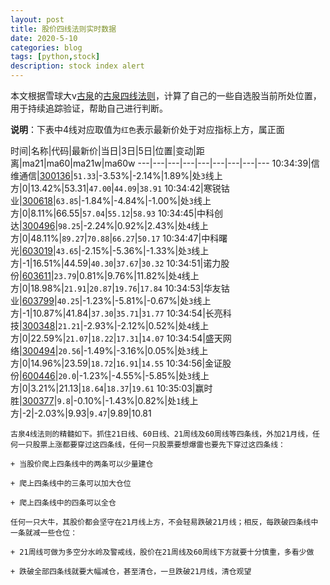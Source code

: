 ```yaml
---
layout: post
title: 股价四线法则实时数据
date: 2020-5-10
categories: blog
tags: [python,stock]
description: stock index alert
---
```



本文根据雪球大v[古泉](https://xueqiu.com/u/7148646888)的[古泉四线法则](https://xueqiu.com/7148646888/130498192)，计算了自己的一些自选股当前所处位置，用于持续追踪验证，帮助自己进行判断。

**说明**：下表中4线对应取值为`红色`表示最新价处于对应指标上方，属正面

时间|名称|代码|最新价|当日|3日|5日|位置|变动|距离|ma21|ma60|ma21w|ma60w
---|---|---|---|---|---|---|---|---
10:34:39|信维通信|[300136](https://xueqiu.com/S/SZ300136)|`51.33`|-3.53%|-2.14%|1.89%|处`3`线上方|0|13.42%|53.31|`47.00`|`44.09`|`38.91`
10:34:42|寒锐钴业|[300618](https://xueqiu.com/S/SZ300618)|`63.85`|-1.84%|-4.84%|-1.00%|处`3`线上方|0|8.11%|66.55|`57.04`|`55.12`|`58.93`
10:34:45|中科创达|[300496](https://xueqiu.com/S/SZ300496)|`98.25`|-2.24%|0.92%|2.43%|处`4`线上方|0|48.11%|`89.27`|`70.88`|`66.27`|`50.17`
10:34:47|中科曙光|[603019](https://xueqiu.com/S/SH603019)|`43.65`|-2.15%|-5.36%|-1.33%|处`3`线上方|-1|16.51%|44.59|`40.30`|`37.67`|`30.32`
10:34:51|诺力股份|[603611](https://xueqiu.com/S/SH603611)|`23.79`|0.81%|9.76%|11.82%|处`4`线上方|0|18.98%|`21.91`|`20.87`|`19.76`|`17.84`
10:34:53|华友钴业|[603799](https://xueqiu.com/S/SH603799)|`40.25`|-1.23%|-5.81%|-0.67%|处`3`线上方|-1|10.87%|41.84|`37.30`|`35.71`|`31.77`
10:34:54|长亮科技|[300348](https://xueqiu.com/S/SZ300348)|`21.21`|-2.93%|-2.12%|0.52%|处`4`线上方|0|22.59%|`21.07`|`18.22`|`17.31`|`14.07`
10:34:54|盛天网络|[300494](https://xueqiu.com/S/SZ300494)|`20.56`|-1.49%|-3.16%|0.05%|处`3`线上方|0|14.96%|23.59|`18.72`|`16.91`|`14.55`
10:34:56|金证股份|[600446](https://xueqiu.com/S/SH600446)|`20.0`|-1.23%|-4.55%|-5.85%|处`3`线上方|0|3.21%|21.13|`18.64`|`18.37`|`19.61`
10:35:03|赢时胜|[300377](https://xueqiu.com/S/SZ300377)|`9.8`|-0.10%|-1.43%|0.82%|处`1`线上方|-2|-2.03%|9.93|`9.47`|9.89|10.81

```
古泉4线法则的精髓如下。抓住21日线、60日线、21周线及60周线等四条线，外加21月线，任何一只股票上涨都要穿过这四条线，任何一只股票要想爆雷也要先下穿过这四条线：

+ 当股价爬上四条线中的两条可以少量建仓

+ 爬上四条线中的三条可以加大仓位

+ 爬上四条线中的四条可以全仓

任何一只大牛，其股价都会坚守在21月线上方，不会轻易跌破21月线；相反，每跌破四条线中一条就减一些仓位：

+ 21周线可做为多空分水岭及警戒线，股价在21周线及60周线下方就要十分慎重，多看少做

+ 跌破全部四条线就要大幅减仓，甚至清仓，一旦跌破21月线，清仓观望
```